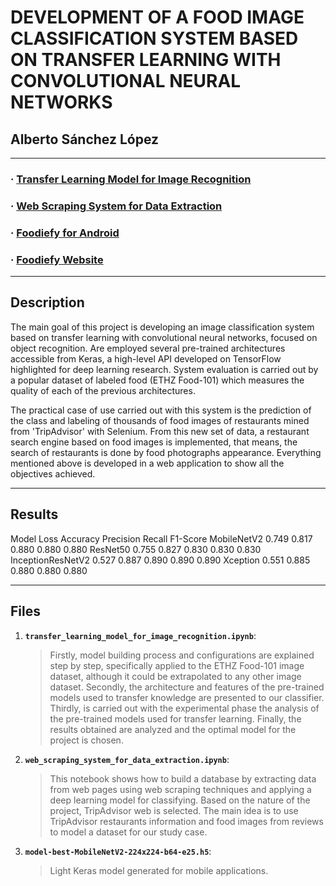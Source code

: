 # DEVELOPMENT OF A FOOD IMAGE CLASSIFICATION SYSTEM BASED ON TRANSFER LEARNING WITH CONVOLUTIONAL NEURAL NETWORKS
## Alberto Sánchez López

----

### · [Transfer Learning Model for Image Recognition](https://nbviewer.jupyter.org/github/sanxlop/tfm_etsit/blob/master/transfer_learning_model_for_image_recognition.ipynb)
### · [Web Scraping System for Data Extraction](https://nbviewer.jupyter.org/github/sanxlop/tfm_etsit/blob/master/web_scraping_system_for_data_extraction.ipynb)
### · [Foodiefy for Android](https://play.google.com/store/apps/details?id=com.phonegap.foodiefy)
### · [Foodiefy Website]()

----

## Description

The main goal of this project is developing an image classification system based on transfer learning with convolutional neural networks, focused on object recognition. Are employed several pre-trained architectures accessible from Keras, a high-level API developed on TensorFlow highlighted for deep learning research. System evaluation is carried out by a popular dataset of labeled food (ETHZ Food-101) which measures the quality of each of the previous architectures.

The practical case of use carried out with this system is the prediction of the class and labeling of thousands of food images of restaurants mined from 'TripAdvisor' with Selenium. From this new set of data, a restaurant search engine based on food images is implemented, that means, the search of restaurants is done by food photographs appearance. Everything mentioned above is developed in a web application to show all the objectives achieved.

----

## Results

Model Loss Accuracy Precision Recall F1-Score
MobileNetV2 0.749 0.817 0.880 0.880 0.880
ResNet50 0.755 0.827 0.830 0.830 0.830
InceptionResNetV2 0.527 0.887 0.890 0.890 0.890
Xception 0.551 0.885 0.880 0.880 0.880

----

## Files

1. __`transfer_learning_model_for_image_recognition.ipynb`__:
      > Firstly, model building process and configurations are explained step by step, specifically applied to the ETHZ Food-101 image dataset, although it could be extrapolated to any other image dataset. Secondly, the architecture and features of the pre-trained models used to transfer knowledge are presented to our classifier. Thirdly, is carried out with the experimental phase the analysis of the pre-trained models used for transfer learning.
Finally, the results obtained are analyzed and the optimal model for the project is chosen.
      
2. __`web_scraping_system_for_data_extraction.ipynb`__:
      > This notebook shows how to build a database by extracting data from web pages using web scraping techniques and applying a deep learning model for classifying. Based on the nature of the project, TripAdvisor web is selected. The main idea is to use TripAdvisor restaurants information and food images from reviews to model a dataset for our study case.
      
3. __`model-best-MobileNetV2-224x224-b64-e25.h5`__:
      > Light Keras model generated for mobile applications.
      
       
